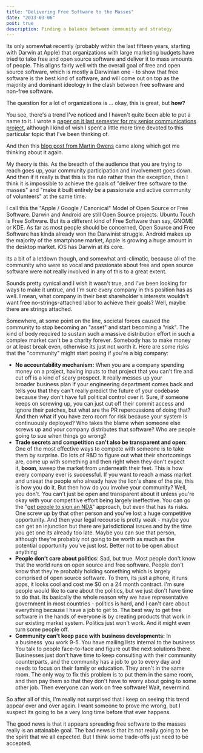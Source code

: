 ```yaml
---
title: "Delivering Free Software to the Masses"
date: "2013-03-06"
post: true
description: Finding a balance between community and strategy
---
```


Its only somewhat recently (probably within the last fifteen years, starting with Darwin at Apple) that organizations with large marketing budgets have tried to take free and open source software and deliver it to mass amounts of people. This aligns fairly well with the overall goal of free and open source software, which is mostly a Darwinian one - to show that free software is the best kind of software, and will come out on top as the majority and dominant ideology in the clash between free software and non-free software.

The question for a lot of organizations is ... okay, this is great, but **how?**

You see, there's a trend I've noticed and I haven't quite been able to put a name to it. I wrote a [paper on it last semester for my senior communications project](https://docs.google.com/document/d/17U7cmRI61n_fATndKZqzBBpodg4oY_5xnOclHmTzDFI/edit?usp=sharing), although I kind of wish I spent a little more time devoted to this particular topic that I've been thinking of.

And then this [blog post from Martin Owens](http://webcache.googleusercontent.com/search?q=cache:doctormo.org/2013/03/06/ubuntu-membership-2/) came along which got me thinking about it again.

My theory is this. As the breadth of the audience that you are trying to reach goes up, your community participation and involvement goes down. And then if it really is that this is the rule rather than the exception, then I think it is impossible to achieve the goals of "deliver free software to the masses" and "make it built entirely be a passionate and active community of volunteers" at the same time.

I call this the "Apple / Google / Canonical" Model of Open Source or Free Software. Darwin and Android are still Open Source projects. Ubuntu Touch is Free Software. But its a different kind of Free Software than say, GNOME or KDE. As far as most people should be concerned, Open Source and Free Software has kinda already won the Darwinist struggle. Android makes up the majority of the smartphone market, Apple is growing a huge amount in the desktop market. iOS has Darwin at its core.

Its a bit of a letdown though, and somewhat anti-climatic, because all of the community who were so vocal and passionate about free and open source software were not really involved in any of this to a great extent.

Sounds pretty cynical and I wish it wasn't true, and I've been looking for ways to make it untrue, and I'm sure every company in this position has as well. I mean, what company in their best shareholder's interests wouldn't want free no-strings-attached labor to achieve their goals? Well, maybe there are strings attached.

Somewhere, at some point on the line, societal forces caused the community to stop becoming an "asset" and start becoming a "risk". The kind of body required to sustain such a massive distribution effort in such a complex market can't be a charity forever. Somebody has to make money or at least break even, otherwise its just not worth it. Here are some risks that the "community" might start posing if you're a big company:

- **No accountability mechanism:** When you are a company spending money on a project, having inputs to that project that you can't fire and cut off is a kind of scary prospect. It really messes up your broader business plan if your engineering department comes back and tells you that they can't really predict the future of your codebase because they don't have full political control over it. Sure, if someone keeps on screwing up, you can just cut off their commit access and ignore their patches, but what are the PR repercussions of doing that? And then what if you have zero room for risk because your system is continuously deployed? Who takes the blame when someone else screws up and your company distributes that software? Who are people going to sue when things go wrong?
- **Trade secrets and competition can't also be transparent and open**: One of the most effective ways to compete with someone is to take them by surprise. Do lots of R&D to figure out what their shortcomings are, come up with something and then right when they don't expect it, **boom**, sweep the market from underneath their feet. This is how every company ever is successful. If you want to reach a mass market and unseat the people who already have the lion's share of the pie, this is how you do it. But then how do you involve your community? Well, you don't. You can't just be open and transparent about it unless you're okay with your competitive effort being largely ineffective. You can go the "[get people to sign an NDA](http://www.markshuttleworth.com/archives/1200)" approach, but even that has its risks. One screw up by that other person and you've lost a huge competitive opportunity. And then your legal recourse is pretty weak - maybe you can get an injunction but there are jurisdictional issues and by the time you get one its already too late. Maybe you can sue that person, although they're probably not going to be worth as much as the potential opportunity you've just lost. Better not to be open about anything
- **People don't care about politics**: Sad, but true. Most people don't know that the world runs on open source and free software. People don't know that they're probably holding something which is largely comprised of open source software. To them, its just a phone, it runs apps, it looks cool and cost me $0 on a 24 month contract. I'm sure people would like to care about the politics, but we just don't have time to do that. Its basically the whole reason why we have representative government in most countries - politics is hard, and I can't care about everything because I have a job to get to. The best way to get free software in the hands of everyone is by creating products that work in our existing market system. Politics just won't work. And it might even turn some people off.
- **Community can't keep pace with business developments:** In a business  you work 9-5. You have mailing lists internal to the business  You talk to people face-to-face and figure out the next solutions there. Businesses just don't have time to keep consulting with their community counterparts, and the community has a job to go to every day and needs to focus on their family or education. They aren't in the same room. The only way to fix this problem is to put them in the same room, and then pay them so that they don't have to worry about going to some other job. Then everyone can work on free software! Wait, nevermind.

So after all of this, I'm really not surprised that I keep on seeing this trend appear over and over again. I want someone to prove me wrong, but I suspect its going to be a very long time before that ever happens.

The good news is that it appears spreading free software to the masses really is an attainable goal. The bad news is that its not really going to be the spirit that we all expected. But I think some trade-offs just need to be accepted.
